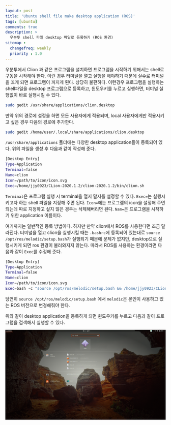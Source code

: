 ```yaml
---
layout: post
title: 'Ubuntu shell file make desktop application (ROS)'
tags: [ubuntu]
comments: true
description: >
  우분투 shell 파일 desktop 파일로 등록하기 (ROS 환경)
sitemap :
  changefreq: weekly
  priority : 1.0
---
```

우분투에서 Clion 과 같은 프로그램을 설치하면 프로그램을 시작하기 위해서는 shell로 구동을 시작해야 한다. 이런 경우 터미널을 열고 실행을 해야하기 때문에 실수로 터미널을 끄게 되면 프로그램이 꺼지게 된다. 상당히 불편하다. 이런경우 프로그램을 실행하는 shell파일을 desktop 프로그램으로 등록하고, 윈도우키를 누르고 실행하면, 터미널 실행없이 바로 실행시킬 수 있다.  

```bash
sudo gedit /usr/share/applications/clion.desktop
```

만약 위의 경로에 설정을 하면 모든 사용자에게 적용되며, local 사용자에게만 적용시키고 싶은 경우 다음의 경로에 추가한다. 

```bash
sudo gedit /home/user/.local/share/applications/clion.desktop
```

`/usr/share/applications` 폴더에는 다양한 desktop application들이 등록되어 있다. 위의 파일을 생성 후 다음과 같이 작성해 준다. 

```bash
[Desktop Entry]
Type=Application
Terminal=false
Name=clion
Icon=/path/to/icon/icon.svg
Exec=/home/jjy0923/CLion-2020.1.2/clion-2020.1.2/bin/clion.sh
```

`Terminal`은 프로그램 실행 시 terminal을 열지 말지를 설정할 수 있다. `Exec=`는 실행시키고자 하는 shell 파일을 지정해 주면 된다. `Icon=`에는 프로그램의 icon을 설정해 주면 되는데 따로 지정하고 싶지 않은 경우는 삭제해버리면 된다. `Nam=`은 프로그램을 시작하기 위한 application 이름이다. 

여기까지는 일반적인 등록 방법이다. 하지만 만약 clion에서 ROS를 사용한다면 조금 달라진다. 터미널을 열고 clion을 실행시킬 때는 `.bashrc`에 등록되어 있는대로 `source /opt/ros/melodic/setup.bash`가 실행되기 때문에 문제가 없지만, desktop으로 실행시키게 되면 ros 환경이 불러와지지 않는다. 따라서 ROS를 사용하는 환경이라면 다음과 같이 `Exec`를 수정해 준다. 

```bash
[Desktop Entry]
Type=Application
Terminal=false
Name=clion
Icon=/path/to/icon/icon.svg
Exec=bash -c "source /opt/ros/melodic/setup.bash && /home/jjy0923/CLion-2020.1.2/clion-2020.1.2/bin/clion.sh"
```

당연히 `source /opt/ros/melodic/setup.bash` 에서 `melodic`은 본인이 사용하고 있는 ROS 버전으로 변경해줘야 한다. 

위와 같이 desktop application을 등록하게 되면 윈도우키를 누르고 다음과 같이 프로그램을 검색해서 실행할 수 있다. 

![/images/post/ubuntu/2020-06-23-Ubuntu-shell-file-make-desktop-application/Screenshot_from_2020-06-23_11-39-53.png](/images/post/ubuntu/2020-06-23-Ubuntu-shell-file-make-desktop-application/Screenshot_from_2020-06-23_11-39-53.png)
